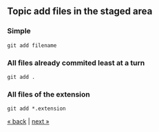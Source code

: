 ## Topic add files in the staged area

### Simple
    git add filename
### All files already commited least at a turn
    git add .
### All files of the extension
    git add *.extension
    
[&laquo; back](https://github.com/MRCardoso/git-code/blob/master/topics/basic.md) |
[next &raquo;](https://github.com/MRCardoso/git-code/blob/master/topics/commit.md) 
